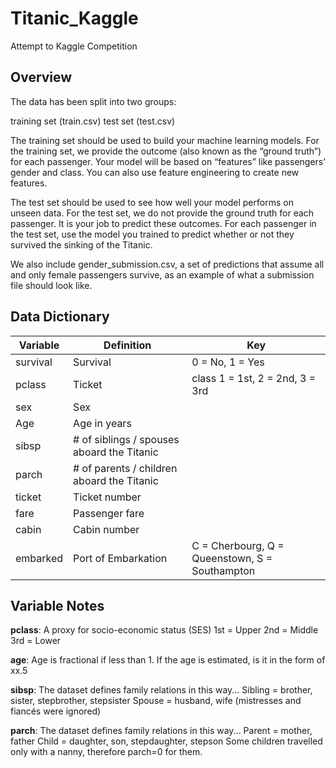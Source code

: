 # Titanic_Kaggle
Attempt to Kaggle Competition

## Overview
The data has been split into two groups:

training set (train.csv)
test set (test.csv)

The training set should be used to build your machine learning models. For the training set, we provide the outcome (also known as the “ground truth”) for each passenger. Your model will be based on “features” like passengers’ gender and class. You can also use feature engineering to create new features.

The test set should be used to see how well your model performs on unseen data. For the test set, we do not provide the ground truth for each passenger. It is your job to predict these outcomes. For each passenger in the test set, use the model you trained to predict whether or not they survived the sinking of the Titanic.

We also include gender_submission.csv, a set of predictions that assume all and only female passengers survive, as an example of what a submission file should look like.

## Data Dictionary

|Variable	|Definition |	Key |
|---------|-----------|-----|
|survival	|Survival	|0 = No, 1 = Yes|
|pclass	|Ticket |class	1 = 1st, 2 = 2nd, 3 = 3rd|
|sex	|Sex	||
|Age	|Age in years	||
|sibsp|	# of siblings / spouses aboard the Titanic	||
|parch|	# of parents / children aboard the Titanic	||
|ticket|	Ticket number	||
|fare	|Passenger fare	||
|cabin|	Cabin number	||
|embarked|	Port of Embarkation|	C = Cherbourg, Q = Queenstown, S = Southampton|

## Variable Notes
**pclass**: A proxy for socio-economic status (SES)
1st = Upper
2nd = Middle
3rd = Lower

**age**: Age is fractional if less than 1. If the age is estimated, is it in the form of xx.5

**sibsp**: The dataset defines family relations in this way...
Sibling = brother, sister, stepbrother, stepsister
Spouse = husband, wife (mistresses and fiancés were ignored)

**parch**: The dataset defines family relations in this way...
Parent = mother, father
Child = daughter, son, stepdaughter, stepson
Some children travelled only with a nanny, therefore parch=0 for them.
